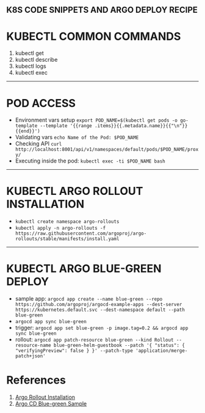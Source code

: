 ## K8S CODE SNIPPETS AND ARGO DEPLOY RECIPE

# KUBECTL COMMON COMMANDS
1. kubectl get 
1. kubectl describe  
1. kubectl logs 
1. kubectl exec

---
# POD ACCESS
* Environment vars setup `export POD_NAME=$(kubectl get pods -o go-template --template '{{range .items}}{{.metadata.name}}{{"\n"}}{{end}}')`
* Validating vars `echo Name of the Pod: $POD_NAME`
* Checking API `curl http://localhost:8001/api/v1/namespaces/default/pods/$POD_NAME/proxy/`
* Executing inside the pod: `kubectl exec -ti $POD_NAME bash`

----

# KUBECTL ARGO ROLLOUT INSTALLATION
* `kubectl create namespace argo-rollouts`
* `kubectl apply -n argo-rollouts -f https://raw.githubusercontent.com/argoproj/argo-rollouts/stable/manifests/install.yaml`


-------------
# KUBECTL ARGO BLUE-GREEN DEPLOY
* sample app: `argocd app create --name blue-green --repo https://github.com/argoproj/argocd-example-apps --dest-server https://kubernetes.default.svc --dest-namespace default --path blue-green` 
* `argocd app sync blue-green`
* trigger: `argocd app set blue-green -p image.tag=0.2 && argocd app sync blue-green`
* rollout: `argocd app patch-resource blue-green --kind Rollout --resource-name blue-green-helm-guestbook --patch '{ "status": { "verifyingPreview": false } }' --patch-type 'application/merge-patch+json'`

# References
1. [Argo Rollout Installation](https://github.com/argoproj/argo-rollouts#installation)
1. [Argo CD Blue-green Sample](https://github.com/argoproj/argocd-example-apps/tree/master/blue-green)
